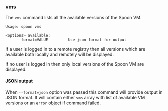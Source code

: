### vms

The `vms` command lists all the available versions of the Spoon VM. 

```
Usage: spoon vms

<options> available:
     --format=VALUE         Use json format for output
```

If a user is logged in to a remote registry then all versions which are available both locally and remotely will be displayed. 

If no user is logged in then only local versions of the Spoon VM are displayed. 

#### JSON output

When `--format=json` option was passed this command will provide output in JSON format. It will contain either `vms` array with list of available VM versions or an `error` object if command failed.